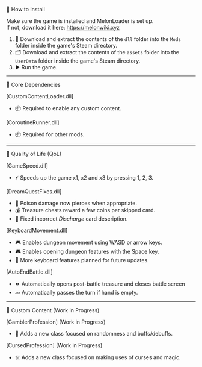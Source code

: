 🔧 How to Install

Make sure the game is installed and MelonLoader is set up.  
If not, download it here: https://melonwiki.xyz

1. 📂 Download and extract the contents of the `dll` folder into the `Mods` folder inside the game's Steam directory.  
2. 🗂️ Download and extract the contents of the `assets` folder into the `UserData` folder inside the game's Steam directory.  
3. ▶️ Run the game.


-----------------------------------------------------------
🧱 Core Dependencies

[CustomContentLoader.dll]
- 📦 Required to enable any custom content.

[CoroutineRunner.dll]
- 📦 Required for other mods.

------------------------------------------------------------

🎯 Quality of Life (QoL)

[GameSpeed.dll]
- ⚡ Speeds up the game x1, x2 and x3 by pressing 1, 2, 3. 

[DreamQuestFixes.dll]
- 🧪 Poison damage now pierces when appropriate.
- 💰 Treasure chests reward a few coins per skipped card.
- 📝 Fixed incorrect *Discharge* card description.

[KeyboardMovement.dll]
- 🎮 Enables dungeon movement using WASD or arrow keys.
- 🎮 Enables opening dungeon features with the Space key.
- 🚧 More keyboard features planned for future updates.

[AutoEndBattle.dll]
- ⏩ Automatically opens post-battle treasure and closes battle screen
- 💤 Automatically passes the turn if hand is empty.

------------------------------------------------------------

🧩 Custom Content (Work in Progress)

[GamblerProfession] (Work in Progress)
- 🎲 Adds a new class focused on randomness and buffs/debuffs.

[CursedProfession] (Work in Progress)
- ☠️ Adds a new class focused on making uses of curses and magic.

